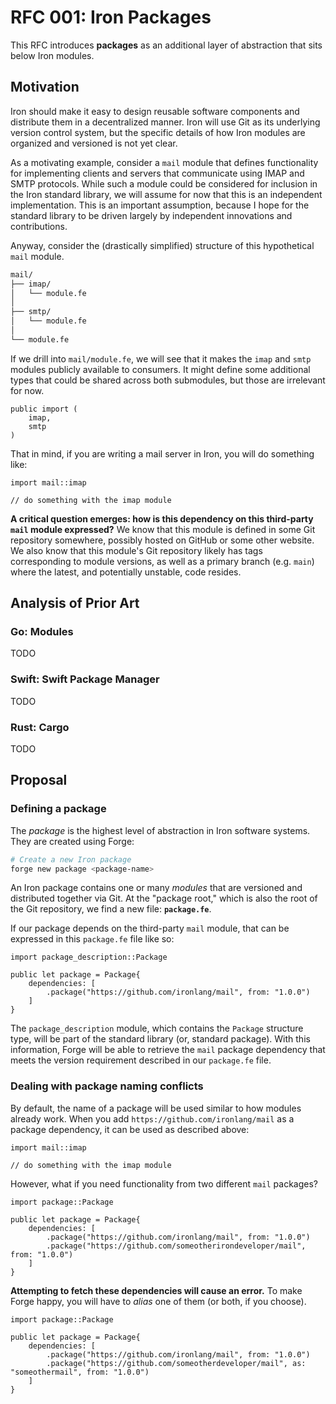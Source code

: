 # RFC 001: Iron Packages

This RFC introduces **packages** as an additional layer of abstraction that sits below Iron modules.

## Motivation

Iron should make it easy to design reusable software components and distribute them in a decentralized manner. Iron will use Git as its underlying version control system, but the specific details of how Iron modules are organized and versioned is not yet clear.

As a motivating example, consider a `mail` module that defines functionality for implementing clients and servers that communicate using IMAP and SMTP protocols. While such a module could be considered for inclusion in the Iron standard library, we will assume for now that this is an independent implementation. This is an important assumption, because I hope for the standard library to be driven largely by independent innovations and contributions.

Anyway, consider the (drastically simplified) structure of this hypothetical `mail` module.

```sh
mail/
├── imap/
│   └── module.fe
│
├── smtp/
│   └── module.fe
│
└── module.fe
```

If we drill into `mail/module.fe`, we will see that it makes the `imap` and `smtp` modules publicly available to consumers. It might define some additional types that could be shared across both submodules, but those are irrelevant for now.

```iron
public import (
	imap,
	smtp
)
```

That in mind, if you are writing a mail server in Iron, you will do something like:

```iron
import mail::imap

// do something with the imap module
```

**A critical question emerges: how is this dependency on this third-party `mail` module expressed?** We know that this module is defined in some Git repository somewhere, possibly hosted on GitHub or some other website. We also know that this module's Git repository likely has tags corresponding to module versions, as well as a primary branch (e.g. `main`) where the latest, and potentially unstable, code resides.

## Analysis of Prior Art

### Go: Modules

TODO

### Swift: Swift Package Manager

TODO

### Rust: Cargo

TODO

## Proposal

### Defining a package

The _package_ is the highest level of abstraction in Iron software systems. They are created using Forge:

```sh
# Create a new Iron package
forge new package <package-name>
```

An Iron package contains one or many _modules_ that are versioned and distributed together via Git. At the "package root," which is also the root of the Git repository, we find a new file: **`package.fe`**.

If our package depends on the third-party `mail` module, that can be expressed in this `package.fe` file like so:

```iron
import package_description::Package

public let package = Package{
	dependencies: [
		.package("https://github.com/ironlang/mail", from: "1.0.0")
	]
}
```

The `package_description` module, which contains the `Package` structure type, will be part of the standard library (or, standard package). With this information, Forge will be able to retrieve the `mail` package dependency that meets the version requirement described in our `package.fe` file.

### Dealing with package naming conflicts

By default, the name of a package will be used similar to how modules already work. When you add `https://github.com/ironlang/mail` as a package dependency, it can be used as described above:

```iron
import mail::imap

// do something with the imap module
```

However, what if you need functionality from two different `mail` packages?

```iron
import package::Package

public let package = Package{
	dependencies: [
		.package("https://github.com/ironlang/mail", from: "1.0.0")
		.package("https://github.com/someotherirondeveloper/mail", from: "1.0.0")
	]
}
```

**Attempting to fetch these dependencies will cause an error.** To make Forge happy, you will have to _alias_ one of them (or both, if you choose).

```iron
import package::Package

public let package = Package{
	dependencies: [
		.package("https://github.com/ironlang/mail", from: "1.0.0")
		.package("https://github.com/someotherdeveloper/mail", as: "someothermail", from: "1.0.0")
	]
}
```
